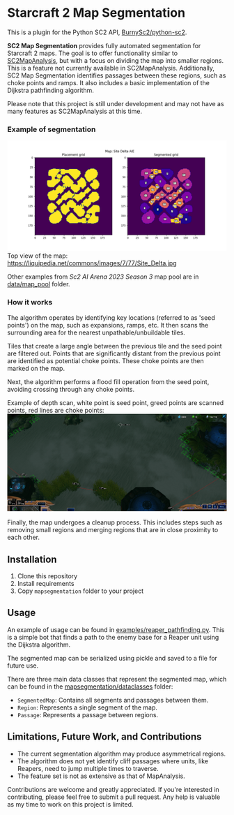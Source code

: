 # Starcraft 2 Map Segmentation
This is a plugin for the Python SC2 API, [BurnySc2/python-sc2](https://github.com/BurnySc2/python-sc2).

**SC2 Map Segmentation** provides fully automated segmentation for Starcraft 2 maps. The goal is to offer functionality similar to [SC2MapAnalysis](https://github.com/spudde123/SC2MapAnalysis), but with a focus on dividing the map into smaller regions. This is a feature not currently available in SC2MapAnalysis. Additionally, SC2 Map Segmentation identifies passages between these regions, such as choke points and ramps. It also includes a basic implementation of the Dijkstra pathfinding algorithm.

Please note that this project is still under development and may not have as many features as SC2MapAnalysis at this time.

### Example of segmentation
![SiteDeltaAIE segmentation](data/map_pool/SiteDeltaAIE.png)
Top view of the map: https://liquipedia.net/commons/images/7/77/Site_Delta.jpg

Other examples from _Sc2 AI Arena 2023 Season 3_ map pool are in [data/map_pool](data/map_pool) folder.

### How it works
The algorithm operates by identifying key locations (referred to as 'seed points') on the map, such as expansions, ramps, etc. It then scans the surrounding area for the nearest unpathable/unbuildable tiles.

Tiles that create a large angle between the previous tile and the seed point are filtered out. Points that are significantly distant from the previous point are identified as potential choke points. These choke points are then marked on the map.

Next, the algorithm performs a flood fill operation from the seed point, avoiding crossing through any choke points.

Example of depth scan, white point is seed point, greed points are scanned points, red lines are choke points:
![Depth scan image](data/depth_scan.png)

Finally, the map undergoes a cleanup process. This includes steps such as removing small regions and merging regions that are in close proximity to each other.

## Installation
1. Clone this repository
2. Install requirements
3. Copy `mapsegmentation` folder to your project

## Usage
An example of usage can be found in [examples/reaper_pathfinding.py](examples/reaper_pathfinding.py). This is a simple bot that finds a path to the enemy base for a Reaper unit using the Dijkstra algorithm.

The segmented map can be serialized using pickle and saved to a file for future use.

There are three main data classes that represent the segmented map, which can be found in the [mapsegmentation/dataclasses](mapsegmentation/dataclasses) folder:
- `SegmentedMap`: Contains all segments and passages between them.
- `Region`: Represents a single segment of the map.
- `Passage`: Represents a passage between regions.


## Limitations, Future Work, and Contributions

- The current segmentation algorithm may produce asymmetrical regions.
- The algorithm does not yet identify cliff passages where units, like Reapers, need to jump multiple times to traverse.
- The feature set is not as extensive as that of MapAnalysis.

Contributions are welcome and greatly appreciated. If you're interested in contributing, please feel free to submit a pull request. Any help is valuable as my time to work on this project is limited.
